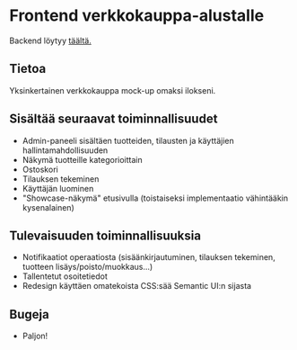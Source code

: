 # Frontend verkkokauppa-alustalle

Backend löytyy [täältä.](https://github.com/hirvoin/ecommerce-backend)

## Tietoa

Yksinkertainen verkkokauppa mock-up omaksi ilokseni.

## Sisältää seuraavat toiminnallisuudet

- Admin-paneeli sisältäen tuotteiden, tilausten ja käyttäjien hallintamahdollisuuden
- Näkymä tuotteille kategorioittain
- Ostoskori
- Tilauksen tekeminen
- Käyttäjän luominen
- "Showcase-näkymä" etusivulla (toistaiseksi implementaatio vähintääkin kysenalainen)

## Tulevaisuuden toiminnallisuuksia

- Notifikaatiot operaatiosta (sisäänkirjautuminen, tilauksen tekeminen, tuotteen lisäys/poisto/muokkaus...)
- Tallentetut osoitetiedot
- Redesign käyttäen omatekoista CSS:sää Semantic UI:n sijasta

## Bugeja

- Paljon!
